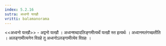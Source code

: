 ```yaml
---
index: 5.2.16
sutra: अध्वनो यत्खौ
vritti: balamanorama
---
```


<<अध्वनो यत्खौ>> - अद्वनो यत्खौ । अध्वन्शब्दादलिङ्गमीत्यर्थे यत्खौ स्त इत्यर्थः । अध्वानमलंगच्छतीति । अलङ्गामीत्यनेन विग्रहे तु अध्वनोऽलङ्गामीत्येव विग्रहः । 